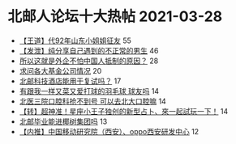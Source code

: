 # 北邮人论坛十大热帖 2021-03-28

- [【王道】代92年山东小姐姐征友](https://bbs.byr.cn/article/Friends/1989160) 55
- [【发泄】纯分享自己遇到的不正常的男生](https://bbs.byr.cn/article/Feeling/3167604) 46
- [所以这就是外企不怕中国人抵制的原因？](https://bbs.byr.cn/article/Picture/3283524) 28
- [求问各大基金公司情况](https://bbs.byr.cn/article/Job/2128874) 20
- [北邮科技酒店能用于复试吗？](https://bbs.byr.cn/article/AimGraduate/1204402) 17
- [有跟我一样又菜又爱打球的羽毛球 球友吗](https://bbs.byr.cn/article/Badminton/161428) 14
- [北医三院口腔科抢不到号  可以去北大口腔嘛](https://bbs.byr.cn/article/Health/224556) 14
- [【转】超神准！星座小王子独创的新型占卜、來一起試玩一下！](https://bbs.byr.cn/article/Constellations/326533) 14
- [北邮毕业能进椰树集团吗](https://bbs.byr.cn/article/Hainan/51658) 13
- [【内推】中国移动研究院（西安）、oppo西安研发中心](https://bbs.byr.cn/article/Shaanxi/121701) 12


